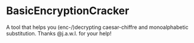 # BasicEncryptionCracker
A tool that helps you (enc-/)decrypting caesar-chiffre and monoalphabetic substitution. Thanks @j.a.w.l. for your help!
